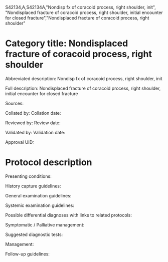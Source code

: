 S42134,A,S42134A,"Nondisp fx of coracoid process, right shoulder, init", "Nondisplaced fracture of coracoid process, right shoulder, initial encounter for closed fracture","Nondisplaced fracture of coracoid process, right shoulder"
# Category title: Nondisplaced fracture of coracoid process, right shoulder

Abbreviated description: Nondisp fx of coracoid process, right shoulder, init

Full description: Nondisplaced fracture of coracoid process, right shoulder, initial encounter for closed fracture

Sources:

Collated by:
Collation date:

Reviewed by:
Review date:

Validated by:
Validation date:

Approval UID:

# Protocol description

Presenting conditions:

History capture guidelines:

General examination guidelines:

Systemic examination guidelines:

Possible differential diagnoses with links to related protocols:

Symptomatic / Palliative management:

Suggested diagnostic tests:

Management:

Follow-up guidelines:
